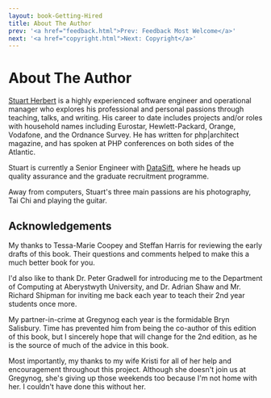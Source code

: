 ```yaml
---
layout: book-Getting-Hired
title: About The Author
prev: '<a href="feedback.html">Prev: Feedback Most Welcome</a>'
next: '<a href="copyright.html">Next: Copyright</a>'
---
```

# About The Author

[Stuart Herbert](http://www.stuartherbert.com) is a highly experienced software engineer and operational manager who explores his professional and personal passions through teaching, talks, and writing. His career to date includes projects and/or roles with household names including Eurostar, Hewlett-Packard, Orange, Vodafone, and the Ordnance Survey. He has written for php|architect magazine, and has spoken at PHP conferences on both sides of the Atlantic.

Stuart is currently a Senior Engineer with [DataSift](http://datasift.com), where he heads up quality assurance and the graduate recruitment programme.

Away from computers, Stuart's three main passions are his photography, Tai Chi and playing the guitar.

## Acknowledgements

My thanks to Tessa-Marie Coopey and Steffan Harris for reviewing the early drafts of this book.  Their questions and comments helped to make this a much better book for you.

I'd also like to thank Dr. Peter Gradwell for introducing me to the Department of Computing at Aberystwyth University, and Dr. Adrian Shaw and Mr. Richard Shipman for inviting me back each year to teach their 2nd year students once more.

My partner-in-crime at Gregynog each year is the formidable Bryn Salisbury.  Time has prevented him from being the co-author of this edition of this book, but I sincerely hope that will change for the 2nd edition, as he is the source of much of the advice in this book.

Most importantly, my thanks to my wife Kristi for all of her help and encouragement throughout this project.  Although she doesn't join us at Gregynog, she's giving up those weekends too because I'm not home with her.  I couldn't have done this without her.